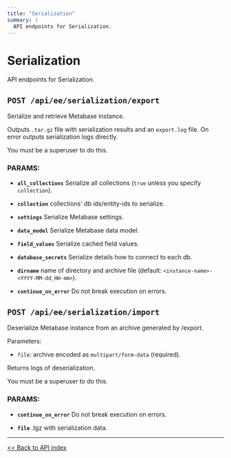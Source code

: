 ```yaml
---
title: "Serialization"
summary: |
  API endpoints for Serialization.
---
```


# Serialization

API endpoints for Serialization.

## `POST /api/ee/serialization/export`

Serialize and retrieve Metabase instance.

  Outputs `.tar.gz` file with serialization results and an `export.log` file.
  On error outputs serialization logs directly.

You must be a superuser to do this.

### PARAMS:

-  **`all_collections`** Serialize all collections (`true` unless you specify `collection`).

-  **`collection`** collections' db ids/entity-ids to serialize.

-  **`settings`** Serialize Metabase settings.

-  **`data_model`** Serialize Metabase data model.

-  **`field_values`** Serialize cached field values.

-  **`database_secrets`** Serialize details how to connect to each db.

-  **`dirname`** name of directory and archive file (default: `<instance-name>-<YYYY-MM-dd_HH-mm>`).

-  **`continue_on_error`** Do not break execution on errors.

## `POST /api/ee/serialization/import`

Deserialize Metabase instance from an archive generated by /export.

  Parameters:
  - `file`: archive encoded as `multipart/form-data` (required).

  Returns logs of deserialization.

You must be a superuser to do this.

### PARAMS:

-  **`continue_on_error`** Do not break execution on errors.

-  **`file`** .tgz with serialization data.

---

[<< Back to API index](../../api-documentation.md)